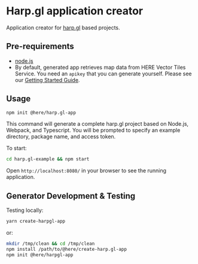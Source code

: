 # Harp.gl application creator

Application creator for [harp.gl](https://github.com/heremaps/harp.gl) based projects.

## Pre-requirements

* [node.js](https://nodejs.org/)
* By default, generated app retrieves map data from HERE Vector Tiles Service. You need an `apikey` that you can generate yourself. Please see our [Getting Started Guide](../../docs/GettingStartedGuide.md).

## Usage

```sh
npm init @here/harp.gl-app
```
This command will generate a complete harp.gl project based on Node.js, Webpack, and Typescript.
You will be prompted to specify an example directory, package name, and access token.

To start:

```sh
cd harp.gl-example && npm start
```

Open `http://localhost:8080/` in your browser to see the running application.

## Generator Development & Testing

Testing locally:

```sh
yarn create-harpgl-app
```
or:
```sh
mkdir /tmp/clean && cd /tmp/clean
npm install /path/to/@here/create-harp.gl-app
npm init @here/harpgl-app
```
